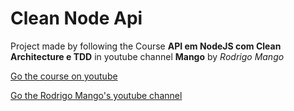 # Clean Node Api

Project made by following the Course **API em NodeJS com Clean Architecture e TDD**
in youtube channel **Mango** by _Rodrigo Mango_

[Go the course on youtube](https://www.youtube.com/playlist?list=PL9aKtVrF05DyEwK5kdvzrYXFdpZfj1dsG)

[Go the Rodrigo Mango's youtube channel](https://www.youtube.com/playlist?list=PL9aKtVrF05DyEwK5kdvzrYXFdpZfj1dsG)

